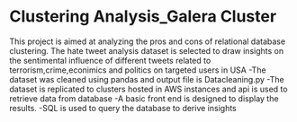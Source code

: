 # Clustering Analysis_Galera Cluster
This project is aimed at analyzing the pros and cons of relational database clustering.
The hate tweet analysis dataset is selected to draw insights on the sentimental influence of different tweets related to terrorism,crime,econimics and politics on targeted users in USA
-The dataset was cleaned using pandas and output file is Datacleaning.py
-The dataset is replicated to clusters hosted in AWS instances and api is used to retrieve data from database
-A basic front end is designed to display the results.
-SQL is used to query the database to derive insights 